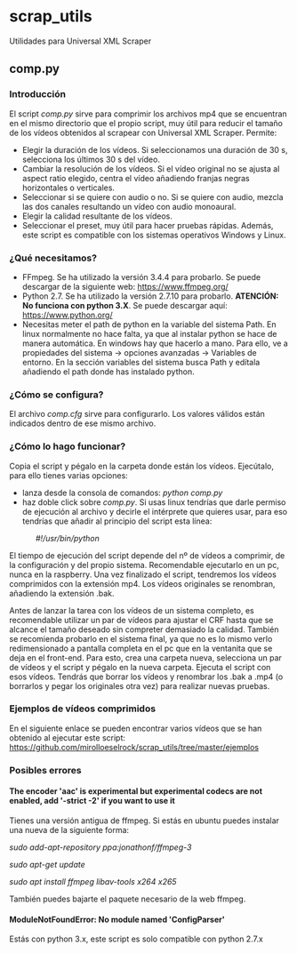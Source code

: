 # scrap_utils
Utilidades para Universal XML Scraper
## comp.py
### Introducción
El script *comp.py* sirve para comprimir los archivos mp4 que se encuentran en el mismo directorio que el propio script, muy útil para reducir el tamaño de los vídeos obtenidos al scrapear con Universal XML Scraper. Permite:
- Elegir la duración de los vídeos. Si seleccionamos una duración de 30 s, selecciona los últimos 30 s del vídeo.
- Cambiar la resolución de los vídeos. Si el vídeo original no se ajusta al aspect ratio elegido, centra el vídeo añadiendo franjas negras horizontales o verticales.
- Seleccionar si se quiere con audio o no. Si se quiere con audio, mezcla las dos canales resultando un vídeo con audio monoaural.
- Elegir la calidad resultante de los vídeos.
- Seleccionar el preset, muy útil para hacer pruebas rápidas.
Además, este script es compatible con los sistemas operativos Windows y Linux.

### ¿Qué necesitamos?
- FFmpeg. Se ha utilizado la versión 3.4.4 para probarlo. Se puede descargar de la siguiente web: https://www.ffmpeg.org/ 
- Python 2.7. Se ha utilizado la versión 2.7.10 para probarlo. **ATENCIÓN: No funciona con python 3.X**. Se puede descargar aquí: https://www.python.org/
- Necesitas meter el path de python en la variable del sistema Path. En linux normalmente no hace falta, ya que al instalar python se hace de manera automática. En windows hay que hacerlo a mano. Para ello, ve a propiedades del sistema -> opciones avanzadas -> Variables de entorno. En la sección variables del sistema busca Path y edítala añadiendo el path donde has instalado python.

### ¿Cómo se configura?
El archivo *comp.cfg* sirve para configurarlo. Los valores válidos están indicados dentro de ese mismo archivo.

### ¿Cómo lo hago funcionar?
Copia el script y pégalo en la carpeta donde están los vídeos. Ejecútalo, para ello tienes varias opciones:
- lanza desde la consola de comandos: *python comp.py*
- haz doble click sobre *comp.py*. Si usas linux tendrías que darle permiso de ejecución al archivo y decirle el intérprete que quieres usar, para eso tendrías que añadir al principio del script esta línea:

&nbsp;&nbsp;&nbsp;&nbsp;&nbsp;&nbsp;&nbsp;&nbsp;&nbsp;&nbsp;&nbsp;&nbsp;_#!/usr/bin/python_

El tiempo de ejecución del script depende del nº de vídeos a comprimir, de la configuración y del propio sistema. Recomendable ejecutarlo en un pc, nunca en la raspberry.
Una vez finalizado el script, tendremos los vídeos comprimidos con la extensión mp4. Los vídeos originales se renombran, añadiendo la extensión .bak.

Antes de lanzar la tarea con los vídeos de un sistema completo, es recomendable utilizar un par de vídeos para ajustar el CRF hasta que se alcance el tamaño deseado sin compreter demasiado la calidad. También se recomienda probarlo en el sistema final, ya que no es lo mismo verlo redimensionado a pantalla completa en el pc que en la ventanita que se deja en el front-end.
Para esto, crea una carpeta nueva, selecciona un par de vídeos y el script y pégalo en la nueva carpeta. Ejecuta el script con esos vídeos. Tendrás que borrar los vídeos y renombrar los .bak a .mp4 (o borrarlos y pegar los originales otra vez) para realizar nuevas pruebas.


### Ejemplos de vídeos comprimidos
En el siguiente enlace se pueden encontrar varios vídeos que se han obtenido al ejecutar este script: https://github.com/mirolloeselrock/scrap_utils/tree/master/ejemplos

### Posibles errores
#### The encoder 'aac' is experimental but experimental codecs are not enabled, add '-strict -2' if you want to use it
Tienes una versión antigua de ffmpeg. Si estás en ubuntu puedes instalar una nueva de la siguiente forma:

_sudo add-apt-repository ppa:jonathonf/ffmpeg-3_

_sudo apt-get update_

_sudo apt install ffmpeg libav-tools x264 x265_

También puedes bajarte el paquete necesario de la web ffmpeg.

#### ModuleNotFoundError: No module named 'ConfigParser'
Estás con python 3.x, este script es solo compatible con python 2.7.x
